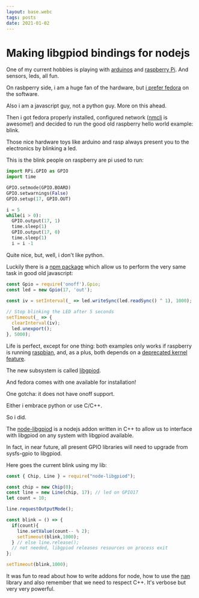 ```yaml
---
layout: base.webc
tags: posts
date: 2021-01-02
---
```

# Making libgpiod bindings for nodejs

One of my current hobbies is playing with [arduinos](https://www.arduino.cc/)
and [raspberry Pi](https://www.raspberrypi.org/). And sensors, leds, all fun.

On rasbperry side, i am a huge fan of the hardware, but
[i prefer fedora](https://arm.fedoraproject.org/) on the software.

Also i am a javascript guy, not a python guy. More on this ahead.

Then i got fedora properly installed, configured network
([nmcli](https://fedoraproject.org/wiki/Networking/CLI) is awesome!) and decided
to run the good old raspberry hello world example: blink.

Those nice hardware toys like arduino and rasp always present you to the
electronics by blinking a led.

This is the blink people on raspberry are pi used to run:

```python
import RPi.GPIO as GPIO    
import time                

GPIO.setmode(GPIO.BOARD)   
GPIO.setwarnings(False)           
GPIO.setup(17, GPIO.OUT)       

i = 5
while(i > 0):                      
  GPIO.output(17, 1)               
  time.sleep(1)                        
  GPIO.output(17, 0)               
  time.sleep(1)
  i = i -1
```

Quite nice, but, well, i don't like python.

Luckily there is a [npm package](https://www.npmjs.com/package/onoff) which
allow us to perform the very same task in good old javascript:

```javascript
const Gpio = require('onoff').Gpio; 
const led = new Gpio(17, 'out');      

const iv = setInterval(_ => led.writeSync(led.readSync() ^ 1), 1000);
 
// Stop blinking the LED after 5 seconds
setTimeout(_ => {
  clearInterval(iv); 
  led.unexport(); 
}, 5000);
```

Life is perfect, except for one thing: both examples only works if raspberry is
running [raspbian](https://www.raspberrypi.org/software/), and, as a plus, both
depends on a
[deprecated kernel feature](https://github.com/rust-embedded/rust-sysfs-gpio/issues/38).

The new subsystem is called [libgpiod](https://git.kernel.org/pub/scm/libs/libgpiod/libgpiod.git/about/).

And fedora comes with one available for installation!

One gotcha: it does not have onoff support.

Either i embrace python or use C/C++.

So i did.

The [node-libgpiod](https://github.com/sombriks/node-libgpiod) is a nodejs addon
written in C++ to allow us to interface with libgpiod on any system with
libgpiod available.

In fact, in near future, all present GPIO libraries will need to upgrade from
sysfs-gpio to libgpiod.

Here goes the current blink using my lib:

```javascript
const { Chip, Line } = require("node-libgpiod");

const chip = new Chip(0);
const line = new Line(chip, 17); // led on GPIO17
let count = 10;

line.requestOutputMode();

const blink = () => {
  if(count){
    line.setValue(count-- % 2);
    setTimeout(blink,1000);
  } // else line.release(); 
  // not needed, libgpiod releases resources on process exit  
};

setTimeout(blink,1000);
```

It was fun to read about how to write addons for node, how to use the
[nan](https://github.com/nodejs/nan) library and also remember that we need to
respect C++. It's verbose but very very powerful.

